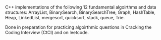 C++ implementations of the following 12 fundamental algoirthms and data structures: 
ArrayList, BinarySearch, BinarySearchTree, Graph, HashTable, Heap, LinkedList, mergesort, quicksort, stack, queue, Trie.

Done in preparation for practicing algoirthmic questions in Cracking the Coding Interview (CtCI) and on leetcode.